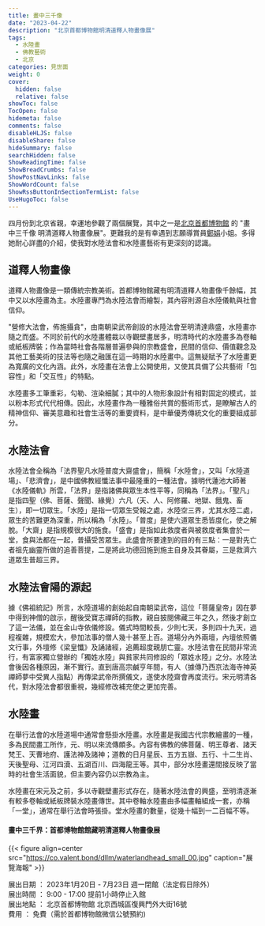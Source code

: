 ```yaml
---
title: 畫中三千像
date: "2023-04-22"
description: "北京首都博物館明清道釋人物畫像展"
tags:
  - 水陸畫
  - 佛教藝術
  - 北京
categories: 見世面
weight: 0
cover:
  hidden: false
  relative: false
showToc: false
TocOpen: false
hidemeta: false
comments: false
disableHLJS: false
disableShare: false
hideSummary: false
searchHidden: false
ShowReadingTime: false
ShowBreadCrumbs: false
ShowPostNavLinks: false
ShowWordCount: false
ShowRssButtonInSectionTermList: false
UseHugoToc: false
---
```


四月份到北京省親，幸運地參觀了兩個展覽，其中之一是[北京首都博物館](https://www.capitalmuseum.org.cn) 的 "畫中三千像 明清道釋人物畫像展"。更難我的是有幸遇到志願導賞員[鄭娟](https://weibo.com/u/5340992718)小姐。多得她耐心詳盡的介紹，使我對水陸法會和水陸畫藝術有更深刻的認識。

## 道釋人物畫像

道釋人物畫像是一類傳統宗教美術。首都博物館藏有明清道釋人物畫像千餘幅，其中又以水陸畫為主。水陸畫專門為水陸法會而繪製，其內容則源自水陸儀軌與社會信仰。

"營修大法會，佈施攝貪"，由南朝梁武帝創設的水陸法會至明清達鼎盛，水陸畫亦隨之而盛。不同於前代的水陸畫體裁以寺觀壁畫居多，明清時代的水陸畫多為卷軸或紙板牌裝；作為當時社會各階層普遍參與的宗教盛會，民間的信仰、價值觀念及其他工藝美術的技法等也隨之融匯在這一時期的水陸畫中。這無疑賦予了水陸畫更為寬廣的文化內涵。此外，水陸畫在法會上公開使用，又使其具備了公共藝術「包容性」和「交互性」的特點。

水陸畫多工筆重彩，勾勒、渲染細膩；其中的人物形象設計有相對固定的模式，並以粉本形式代代相傳。因此，水陸畫作為一種雅俗共賞的藝術形式，是瞭解古人的精神信仰、審美意趣和社會生活等的重要資料，是中華優秀傳統文化的重要組成部分。

## 水陸法會

水陸法會全稱為「法界聖凡水陸普度大齋盛會」，簡稱「水陸會」，又叫「水陸道場」、「悲濟會」，是中國佛教經懺法事中最隆重的一種法會。據明代蓮池大師著《水陸儀軌》所雲，「法界」是指諸佛與眾生本性平等，同稱為「法界」。「聖凡」是指四聖（佛、菩薩、聲聞、緣覺）六凡（天、人、阿修羅、地獄、餓鬼、畜生），即一切眾生。「水陸」是指一切眾生受報之處，水陸空三界，尤其水陸二處，眾生的苦難更為深重，所以稱為「水陸」。「普度」是使六道眾生悉皆度化，使之解脫。「大齋」是指規模很大的施食。「盛會」是指如此救度者與被救度者集會於一堂，食與法都在一起，普攝受苦眾生。此盛會所要達到的目的有三點：一是對先亡者祖先幽靈所做的追善菩提，二是將此功德回施到施主自身及其眷屬，三是救濟六道眾生普超三界。

## 水陸法會陽的源起

據《佛祖統記》所言，水陸道場的創始起自南朝梁武帝，這位「菩薩皇帝」因在夢中得到神僧的啟示，醒後受寶志禪師的指教，親自披閱佛藏三年之久，然後才創立了這一法儀，並在金山寺依儀修設。儀式時間較長，少則七天，多則四十九天，過程複雜，規模宏大，參加法事的僧人幾十甚至上百。道場分內外兩壇，內壇依照儀文行事，外壇修《梁皇懺》及誦諸經，追薦超度親朋亡靈。水陸法會在民間非常流行，有富家獨立營辦的「獨姓水陸」與貧家共同修設的「眾姓水陸」之分。水陸法會後因各種原因，漸不實行。直到唐高宗鹹亨年間，有人（據傳乃西京法海寺神英禪師夢中受異人指點）再傳梁武帝所撰儀文，遂使水陸齋會再度流行。宋元明清各代，對水陸法會都很重視，幾經修改補充使之更加完善。

## 水陸畫

在舉行法會的水陸道場中通常會懸掛水陸畫。水陸畫是我國古代宗教繪畫的一種，多為民間畫工所作，元、明以來流傳頗多。內容有佛教的佛菩薩、明王尊者、諸天梵王、天曹地府、護法神及諸神；道教的日月星辰、五方五嶽、五行、十二生肖、天後聖母、江河四瀆、五湖百川、四海龍王等。其中，部分水陸畫還間接反映了當時的社會生活面貌，但主要內容仍以宗教為主。

水陸畫在宋元及之前，多以寺觀壁畫形式存在，隨著水陸法會的興盛，至明清逐漸有較多卷軸或紙板牌裝水陸畫傳世。其中卷軸水陸畫由多幅畫軸組成一套，亦稱「一堂」，通常在舉行法會時張掛。堂水陸畫的數量，從幾十幅到一二百幅不等。


#### 畫中三千界：首都博物館館藏明清道釋人物畫像展


{{< figure align=center src="https://co.valent.bond/dllm/waterlandhead_small_00.jpg" caption="展覽海報" >}}

展出日期 ： 2023年1月20日 - 7月23日 週一閉館（法定假日除外）  
展出時間 ： 9:00 - 17:00 提前1小時停止入館  
展出地點 ： 北京首都博物館 北京西城區復興門外大街16號  
費用    ： 免費（需於首都博物館微信公號預約) 

